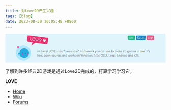 ```yaml
---
title: 对Love2D产生兴趣
tags: [blog]
date: 2023-08-30 10:05:48 +0800
---
```


![](./img/love2d/0x0000.png)

了解到许多经典2D游戏是通过Love2D完成的，打算学习学习它。

**LOVE**

* [Home](https://love2d.org/)
* [Wiki](https://love2d.org/wiki/Main_Page)
* [Forums](https://love2d.org/forums/)
